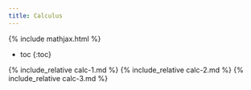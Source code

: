 ```yaml
---
title: Calculus
---
```


{% include mathjax.html %}
* toc
{:toc}

<div id="mathjax-preamble" style="display:none;">
$$
\DeclareMathOperator{\arccsc}{arccsc}
\DeclareMathOperator{\arcsec}{arcsec}
\DeclareMathOperator{\arccot}{arccot}
\DeclareMathOperator{\sech}{sech}
\DeclareMathOperator{\csch}{csch}
\DeclareMathOperator{\arcsinh}{arcsinh}
\DeclareMathOperator{\arccosh}{arccosh}
\DeclareMathOperator{\arctanh}{arctanh}
\DeclareMathOperator{\arccsch}{arccsch}
\DeclareMathOperator{\arcsech}{arcsech}
\DeclareMathOperator{\arccoth}{arccoth}
\let\oldvec\vec
\renewcommand{\vec}[1]{\mathbf{1}}
$$
</div>

{% include_relative calc-1.md %}
{% include_relative calc-2.md %}
{% include_relative calc-3.md %}
